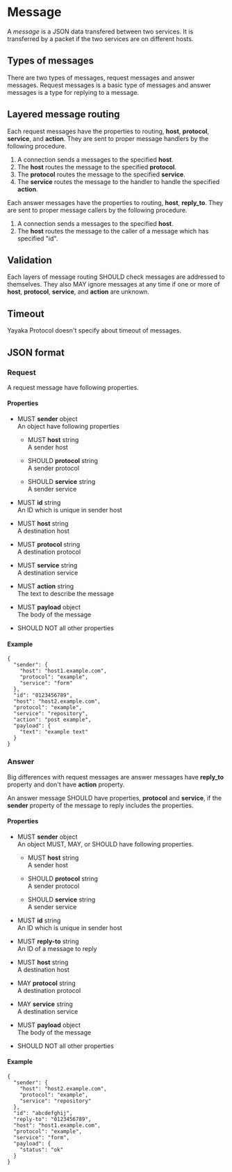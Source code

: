 # Message

A *message* is a JSON data transfered between two services.
It is transferred by a packet if the two services are on different hosts.


## Types of messages

There are two types of messages, request messages and answer messages.
Request messages is a basic type of messages and answer messages is a type for replying to a message.


## Layered message routing

Each request messages have the properties to routing, **host**, **protocol**, **service**, and **action**.
They are sent to proper message handlers by the following procedure.

1. A connection sends a messages to the specified **host**.
2. The **host** routes the message to the specified **protocol**.
3. The **protocol** routes the message to the specified **service**.
4. The **service** routes the message to the handler to handle the specified **action**.

Each answer messages have the properties to routing, **host**, **reply_to**.
They are sent to proper message callers by the following procedure.

1. A connection sends a messages to the specified **host**.
2. The **host** routes the message to the caller of a message which has specified "id".


## Validation

Each layers of message routing SHOULD check messages are addressed to themselves.
They also MAY ignore messages at any time if one or more of **host**, **protocol**, **service**, and **action** are unknown.


## Timeout

Yayaka Protocol doesn't specify about timeout of messages.


## JSON format

### Request

A request message have following properties.

#### Properties

- MUST **sender** object  
  An object have following properties

  - MUST **host** string  
    A sender host

  - SHOULD **protocol** string  
    A sender protocol

  - SHOULD **service** string  
    A sender service

- MUST **id** string  
  An ID which is unique in sender host

- MUST **host** string  
  A destination host

- MUST **protocol** string  
  A destination protocol

- MUST **service** string  
  A destination service

- MUST **action** string  
  The text to describe the message

- MUST **payload** object  
  The body of the message

- SHOULD NOT all other properties

#### Example

```
{
  "sender": {
    "host": "host1.example.com",
    "protocol": "example",
    "service": "form"
  },
  "id": "0123456789",
  "host": "host2.example.com",
  "protocol": "example",
  "service": "repository",
  "action": "post example",
  "payload": {
    "text": "example text"
  }
}
```

### Answer

Big differences with request messages are answer messages have **reply_to** property and don't have **action** property.

An answer message SHOULD have properties, **protocol** and **service**, if the **sender** property of the message to reply includes the properties.

#### Properties

- MUST **sender** object  
  An object MUST, MAY, or SHOULD have following properties.

  - MUST **host** string  
    A sender host

  - SHOULD **protocol** string  
    A sender protocol

  - SHOULD **service** string  
    A sender service

- MUST **id** string  
  An ID which is unique in sender host

- MUST **reply-to** string  
  An ID of a message to reply

- MUST **host** string  
  A destination host

- MAY **protocol** string  
  A destination protocol

- MAY **service** string  
  A destination service

- MUST **payload** object  
  The body of the message

- SHOULD NOT all other properties

#### Example

```
{
  "sender": {
    "host": "host2.example.com",
    "protocol": "example",
    "service": "repository"
  },
  "id": "abcdefghij",
  "reply-to": "0123456789",
  "host": "host1.example.com",
  "protocol": "example",
  "service": "form",
  "payload": {
    "status": "ok"
  }
}
```
